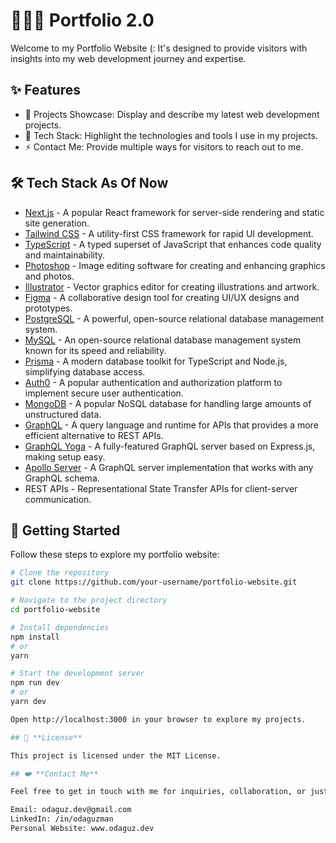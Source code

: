 # 👩🏽‍💻 Portfolio 2.0

Welcome to my Portfolio Website (: It's designed to provide visitors with insights into my web development journey and expertise.

## ✨ Features

- 🎉 Projects Showcase: Display and describe my latest web development projects.
- 🌟 Tech Stack: Highlight the technologies and tools I use in my projects.
- ⚡️ Contact Me: Provide multiple ways for visitors to reach out to me.

## 🛠️ Tech Stack As Of Now

- [Next.js](https://nextjs.org/) - A popular React framework for server-side rendering and static site generation.
- [Tailwind CSS](https://tailwindcss.com/) - A utility-first CSS framework for rapid UI development.
- [TypeScript](https://www.typescriptlang.org/) - A typed superset of JavaScript that enhances code quality and maintainability.
- [Photoshop](https://www.adobe.com/products/photoshop.html) - Image editing software for creating and enhancing graphics and photos.
- [Illustrator](https://www.adobe.com/products/illustrator.html) - Vector graphics editor for creating illustrations and artwork.
- [Figma](https://www.figma.com/) - A collaborative design tool for creating UI/UX designs and prototypes.
- [PostgreSQL](https://www.postgresql.org/) - A powerful, open-source relational database management system.
- [MySQL](https://www.mysql.com/) - An open-source relational database management system known for its speed and reliability.
- [Prisma](https://www.prisma.io/) - A modern database toolkit for TypeScript and Node.js, simplifying database access.
- [Auth0](https://auth0.com/) - A popular authentication and authorization platform to implement secure user authentication.
- [MongoDB](https://www.mongodb.com/) - A popular NoSQL database for handling large amounts of unstructured data.
- [GraphQL](https://graphql.org/) - A query language and runtime for APIs that provides a more efficient alternative to REST APIs.
- [GraphQL Yoga](https://github.com/prisma-labs/graphql-yoga) - A fully-featured GraphQL server based on Express.js, making setup easy.
- [Apollo Server](https://www.apollographql.com/docs/apollo-server/) - A GraphQL server implementation that works with any GraphQL schema.
- REST APIs - Representational State Transfer APIs for client-server communication.

## 🚀 Getting Started

Follow these steps to explore my portfolio website:

```bash
# Clone the repository
git clone https://github.com/your-username/portfolio-website.git

# Navigate to the project directory
cd portfolio-website

# Install dependencies
npm install
# or
yarn

# Start the development server
npm run dev
# or
yarn dev

Open http://localhost:3000 in your browser to explore my projects.

## 📝 **License**

This project is licensed under the MIT License.

## ❤️ **Contact Me**

Feel free to get in touch with me for inquiries, collaboration, or just to say hello!

Email: odaguz.dev@gmail.com
LinkedIn: /in/odaguzman
Personal Website: www.odaguz.dev
